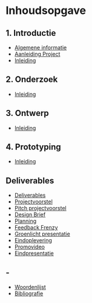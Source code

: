 # Inhoudsopgave

## 1. Introductie

* [Algemene informatie](1.-introductie/1.1-algemene-informatie.md)
* [Aanleiding Project](1.-introductie/1.2-aanleiding-project.md)
* [Inleiding](1.-introductie/1.3-inleiding.md)

## 2. Onderzoek

* [Inleiding](2.-verkenningsfase/2.1-inleiding.md)

## 3. Ontwerp

* [Inleiding](3.-concept/3.1-inleiding.md)

## 4. Prototyping

* [Inleiding](4.-ontwerpfase/4.1-inleiding.md)

## Deliverables

* [Deliverables](deliverables/5.1-inleiding.md)
* [Projectvoorstel](https://github.com/CMDA18/Productbiografie/tree/d16c777de30a11c9cf842b51b021115339af451d/deliverables/projectvoorstel-de.md)
* [Pitch projectvoorstel](deliverables/5.3-pitch-projectvoorstel.md)
* [Design Brief](deliverables/5.4-design-brief.md)
* [Planning](deliverables/5.5-planning.md)
* [Feedback Frenzy](deliverables/5.6-feedback-frenzy.md)
* [Groenlicht presentatie](deliverables/5.7-groenlicht-presentatie.md)
* [Eindoplevering](deliverables/5.8-eindoplevering.md)
* [Promovideo]()
* [Eindpresentatie]()

## -

* [Woordenlijst]()
* [Bibliografie](_/bibliografie.md)

